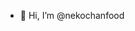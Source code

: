 - 👋 Hi, I’m @nekochanfood

<!---
nekochanfood/nekochanfood is a ✨ special ✨ repository because its `README.md` (this file) appears on your GitHub profile.
You can click the Preview link to take a look at your changes.
--->
